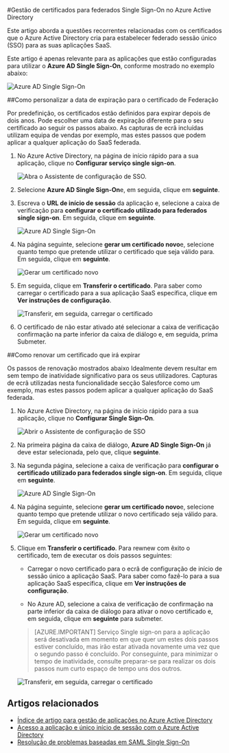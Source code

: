 <properties
    pageTitle="Como gerir os certificados de Federação no Azure AD | Microsoft Azure"
    description="Saiba como personalizar a data de expiração para os seus certificados de Federação e como renovar certificados que irão expirar."
    services="active-directory"
    documentationCenter=""
    authors="asmalser-msft"
    manager="femila"
    editor=""/>

<tags
    ms.service="active-directory"
    ms.workload="identity"
    ms.tgt_pltfrm="na"
    ms.devlang="na"
    ms.topic="article"
    ms.date="02/09/2016"
    ms.author="asmalser-msft"/>

#<a name="managing-certificates-for-federated-single-sign-on-in-azure-active-directory"></a>Gestão de certificados para federados Single Sign-On no Azure Active Directory

Este artigo aborda a questões recorrentes relacionadas com os certificados que o Azure Active Directory cria para estabelecer federado sessão único (SSO) para as suas aplicações SaaS.

Este artigo é apenas relevante para as aplicações que estão configuradas para utilizar o **Azure AD Single Sign-On**, conforme mostrado no exemplo abaixo:

![Azure AD Single Sign-On](./media/active-directory-sso-certs/fed-sso.PNG)

##<a name="how-to-customize-the-expiration-date-for-your-federation-certificate"></a>Como personalizar a data de expiração para o certificado de Federação

Por predefinição, os certificados estão definidos para expirar depois de dois anos. Pode escolher uma data de expiração diferente para o seu certificado ao seguir os passos abaixo. As capturas de ecrã incluídas utilizam equipa de vendas por exemplo, mas estes passos que podem aplicar a qualquer aplicação do SaaS federada.

1. No Azure Active Directory, na página de início rápido para a sua aplicação, clique no **Configurar serviço single sign-on**.

    ![Abra o Assistente de configuração de SSO.](./media/active-directory-sso-certs/config-sso.png)

2. Selecione **Azure AD Single Sign-On**e, em seguida, clique em **seguinte**.

3. Escreva o **URL de início de sessão** da aplicação e, selecione a caixa de verificação para **configurar o certificado utilizado para federados single sign-on**. Em seguida, clique em **seguinte**.

    ![Azure AD Single Sign-On](./media/active-directory-sso-certs/new-app-config-sso.PNG)

4. Na página seguinte, selecione **gerar um certificado novo**e, selecione quanto tempo que pretende utilizar o certificado que seja válido para. Em seguida, clique em **seguinte**.

    ![Gerar um certificado novo](./media/active-directory-sso-certs/new-app-config-cert.PNG)

5. Em seguida, clique em **Transferir o certificado**. Para saber como carregar o certificado para a sua aplicação SaaS específica, clique em **Ver instruções de configuração**.

    ![Transferir, em seguida, carregar o certificado](./media/active-directory-sso-certs/new-app-config-app.PNG)

6. O certificado de não estar ativado até selecionar a caixa de verificação confirmação na parte inferior da caixa de diálogo e, em seguida, prima Submeter.

##<a name="how-to-renew-a-certificate-that-will-soon-expire"></a>Como renovar um certificado que irá expirar

Os passos de renovação mostrados abaixo Idealmente devem resultar em sem tempo de inatividade significativo para os seus utilizadores. Capturas de ecrã utilizadas nesta funcionalidade secção Salesforce como um exemplo, mas estes passos podem aplicar a qualquer aplicação do SaaS federada.

1. No Azure Active Directory, na página de início rápido para a sua aplicação, clique no **Configurar Single Sign-On**.

    ![Abrir o Assistente de configuração de SSO](./media/active-directory-sso-certs/renew-sso-button.PNG)

2. Na primeira página da caixa de diálogo, **Azure AD Single Sign-On** já deve estar selecionada, pelo que, clique **seguinte**.

3. Na segunda página, selecione a caixa de verificação para **configurar o certificado utilizado para federados single sign-on**. Em seguida, clique em **seguinte**.

    ![Azure AD Single Sign-On](./media/active-directory-sso-certs/renew-config-sso.PNG)

4. Na página seguinte, selecione **gerar um certificado novo**e, selecione quanto tempo que pretende utilizar o novo certificado seja válido para. Em seguida, clique em **seguinte**.

    ![Gerar um certificado novo](./media/active-directory-sso-certs/new-app-config-cert.PNG)

5. Clique em **Transferir o certificado**. Para rewnew com êxito o certificado, tem de executar os dois passos seguintes:

    - Carregar o novo certificado para o ecrã de configuração de início de sessão único a aplicação SaaS. Para saber como fazê-lo para a sua aplicação SaaS específica, clique em **Ver instruções de configuração**.

    - No Azure AD, selecione a caixa de verificação de confirmação na parte inferior da caixa de diálogo para ativar o novo certificado e, em seguida, clique em **seguinte** para submeter.

    > [AZURE.IMPORTANT] Serviço Single sign-on para a aplicação será desativada em momento em que quer um estes dois passos estiver concluído, mas irão estar ativada novamente uma vez que o segundo passo é concluído. Por conseguinte, para minimizar o tempo de inatividade, consulte preparar-se para realizar os dois passos num curto espaço de tempo uns dos outros.

    ![Transferir, em seguida, carregar o certificado](./media/active-directory-sso-certs/renew-config-app.PNG)

## <a name="related-articles"></a>Artigos relacionados

- [Índice de artigo para gestão de aplicações no Azure Active Directory](active-directory-apps-index.md)
- [Acesso a aplicação e único início de sessão com o Azure Active Directory](active-directory-appssoaccess-whatis.md)
- [Resolução de problemas baseadas em SAML Single Sign-On](active-directory-saml-debugging.md)

